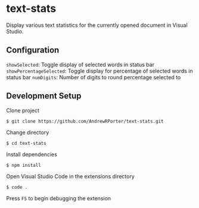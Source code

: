 # text-stats

Display various text statistics for the currently opened document in Visual Studio.

## Configuration

`showSelected`: Toggle display of selected words in status bar
`showPercentageSelected`: Toggle display for percentage of selected words in status bar
`numDigits`: Number of digits to round percentage selected to

## Development Setup

Clone project

```
$ git clone https://github.com/AndrewRPorter/text-stats.git
```

Change directory

```
$ cd text-stats
```

Install dependencies

```
$ npm install
```

Open Visual Studio Code in the extensions directory

```
$ code .
```

Press `F5` to begin debugging the extension